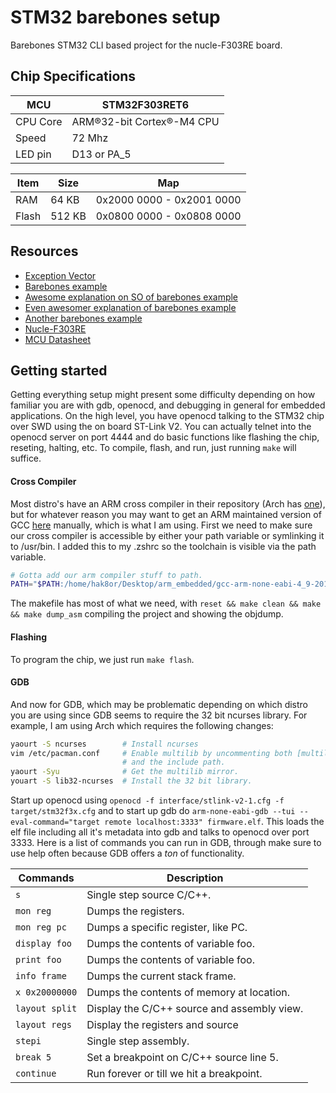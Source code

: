 # STM32 barebones setup
Barebones STM32 CLI based project for the nucle-F303RE board.

## Chip Specifications
MCU | STM32F303RET6
--- | ---
CPU Core | ARM®32-bit Cortex®-M4 CPU
Speed    | 72 Mhz
LED pin  | D13 or PA_5

Item     | Size                      | Map
--- | --- | ---
RAM      | 64 KB                     | 0x2000 0000 - 0x2001 0000
Flash    | 512 KB                    | 0x0800 0000 - 0x0808 0000

## Resources
- [Exception Vector](http://infocenter.arm.com/help/index.jsp?topic=/com.arm.doc.dui0553a/BABIFJFG.html)
- [Barebones example](http://wiki.seabright.co.nz/wiki/HelloSTM32.html)
- [Awesome explanation on SO of barebones example](http://electronics.stackexchange.com/questions/30736/stm32f2-makefile-linker-script-and-start-up-file-combination-without-commercia)
- [Even awesomer explanation of barebones example](http://fun-tech.se/stm32/linker/index.php)
- [Another barebones example](http://www.embedds.com/programming-stm32-discovery-using-gnu-tools-startup-code/)
- [Nucle-F303RE](https://developer.mbed.org/platforms/ST-Nucleo-F303RE/)
- [MCU Datasheet](http://www.st.com/web/catalog/mmc/FM141/SC1169/SS1576/LN1531/PF259246?s_searchtype=partnumber)

## Getting started
Getting everything setup might present some difficulty depending on how familiar you are with gdb, openocd, and debugging in general for embedded applications. On the high level, you have openocd talking to the STM32 chip over SWD using the on board ST-Link V2. You can actually telnet into the openocd server on port 4444 and do basic functions like flashing the chip, reseting, halting, etc. To compile, flash, and run, just running ```make``` will suffice.

#### Cross Compiler
Most distro's have an ARM cross compiler in their repository (Arch has [one](https://www.archlinux.org/packages/community/x86_64/arm-none-eabi-gcc/)), but for whatever reason you may want to get an ARM maintained version of GCC [here](https://launchpad.net/gcc-arm-embedded) manually, which is what I am using.
First we need to make sure our cross compiler is accessible by either your path variable or symlinking it to /usr/bin. I added this to my .zshrc so the toolchain is visible via the path variable.
```bash
# Gotta add our arm compiler stuff to path.
PATH="$PATH:/home/hak8or/Desktop/arm_embedded/gcc-arm-none-eabi-4_9-2015q2/bin"
```
The makefile has most of what we need, with ```reset && make clean && make && make dump_asm``` compiling the project and showing the objdump.

#### Flashing
To program the chip, we just run ```make flash```.

#### GDB
And now for GDB, which may be problematic depending on which distro you are using since GDB seems to require the 32 bit ncurses library. For example, I am using Arch which requires the following changes:
```bash
yaourt -S ncurses        # Install ncurses
vim /etc/pacman.conf     # Enable multilib by uncommenting both [multilib]
                         # and the include path.
yaourt -Syu              # Get the multilib mirror.
youart -S lib32-ncurses  # Install the 32 bit library.
```

Start up openocd using ```openocd -f interface/stlink-v2-1.cfg -f target/stm32f3x.cfg``` and to start up gdb do ```arm-none-eabi-gdb --tui --eval-command="target remote localhost:3333" firmware.elf```. This loads the elf file including all it's metadata into gdb and talks to openocd over port 3333. Here is a list of commands you can run in GDB, through make sure to use help often because GDB offers a *ton* of functionality.

Commands           | Description
---                | ---
```s```            | Single step source C/C++.
```mon reg```      | Dumps the registers.
```mon reg pc```   | Dumps a specific register, like PC.
```display foo```  | Dumps the contents of variable foo.
```print foo```  | Dumps the contents of variable foo.
```info frame```   | Dumps the current stack frame.
```x 0x20000000``` | Dumps the contents of memory at location.
```layout split``` | Display the C/C++ source and assembly view.
```layout regs```  | Display the registers and source
```stepi```        | Single step assembly.
```break 5```      | Set a breakpoint on C/C++ source line 5.
```continue```     | Run forever or till we hit a breakpoint.
